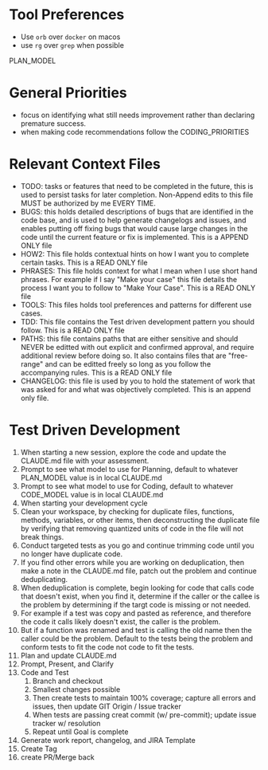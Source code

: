 
# Tool Preferences
- Use `orb` over `docker` on macos
- use `rg` over `grep` when possible

PLAN_MODEL

# General Priorities

- focus on identifying what still needs improvement rather than declaring premature success.
- when making code recommendations follow the CODING_PRIORITIES

# Relevant Context Files

- TODO: tasks or features that need to be completed in the future, this is used to persist tasks for later completion. Non-Append edits to this file MUST be authorized by me EVERY TIME.
- BUGS: this holds detailed descriptions of bugs that are identified in the code base, and is used to help generate changelogs and issues, and enables putting off fixing bugs that would cause large changes in the code until the current feature or fix is implemented. This is a APPEND ONLY file
- HOW2: This file holds contextual hints on how I want you to complete certain tasks. This is a READ ONLY file
- PHRASES: This file holds context for what I mean when I use short hand phrases. For example if I say "Make your case" this file details the process I want you to follow to "Make Your Case". This is a READ ONLY file
- TOOLS: This files holds tool preferences and patterns for different use cases.
- TDD: This file contains the Test driven development pattern you should follow. This is a READ ONLY file
- PATHS: this file contains paths that are either sensitive and should NEVER be editted with out explicit and confirmed approval, and require additional review before doing so. It also contains files that are "free-range" and can be editted freely so long as you follow the accompanying rules. This is a READ ONLY file
- CHANGELOG: this file is used by you to hold the statement of work that was asked for and what was objectively completed. This is an append only file.

# Test Driven Development

1. When starting a new session, explore the code and update the CLAUDE.md file with your assessment.
2. Prompt to see what model to use for Planning, default to whatever PLAN_MODEL value is in local CLAUDE.md
3. Prompt to see what model to use for Coding, default to whatever CODE_MODEL value is in local CLAUDE.md
4. When starting your development cycle
  1. Clean your workspace, by checking for duplicate files, functions, methods, variables, or other items, then deconstructing the duplicate file by verifying that removing quantized units of code in the file will not break things.
  2. Conduct targeted tests as you go and continue trimming code until you no longer have duplicate code.
  3. If you find other errors while you are working on deduplication, then make a note in the CLAUDE.md file, patch out the problem and continue deduplicating.
  4. When deduplication is complete, begin looking for code that calls code that doesn't exist, when you find it, determine if the caller or the callee is the problem by determining if the targt code is missing or not needed.
  5. For example if a test was copy and pasted as reference, and therefore the code it calls likely doesn't exist, the caller is the problem.
  6. But if a function was renamed and test is calling the old name then the caller could be the problem. Default to the tests being the problem and conform tests to fit the code not code to fit the tests.
  7. Plan and update CLAUDE.md
  8. Prompt, Present, and Clarify
  9. Code and Test
     1. Branch and checkout
     2. Smallest changes possible
     3. Then create tests to maintain 100% coverage; capture all errors and issues, then update GIT Origin / Issue tracker
     4. When tests are passing creat commit (w/ pre-commit); update issue tracker w/ resolution
     5. Repeat until Goal is complete
  10. Generate work report, changelog, and JIRA Template
  11. Create Tag
  12. create PR/Merge back
     
     
